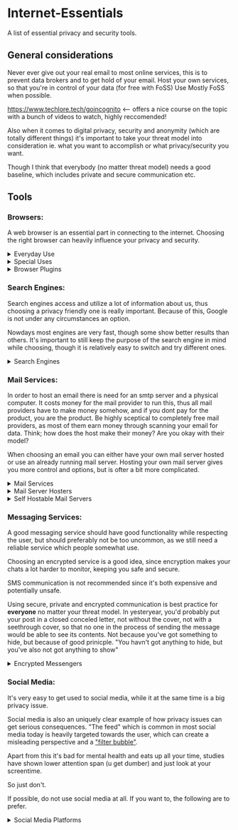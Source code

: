 # Internet-Essentials
A list of essential privacy and security tools.

## General considerations
Never ever give out your real email to most online services, this is to prevent data brokers and to get hold of your email.
Host your own services, so that you're in control of your data (for free with FoSS)
Use Mostly FoSS when possible.

https://www.techlore.tech/goincognito <-- offers a nice course on the topic with a bunch of videos to watch, highly reccomended! 

Also when it comes to digital privacy, security and anonymity (which are totally different things) it's important to take your threat model into consideration ie. what you want to accomplish or what privacy/security you want.

Though I think that everybody (no matter threat model) needs a good baseline, which includes private and secure communication etc.

## Tools
### __Browsers:__
A web browser is an essential part in connecting to the internet. Choosing the right browser can heavily influence your privacy and security.

<details>
<summary>Everyday Use</summary>

<details>

<summary>Firefox flavours</summary>
    
  * [Librewolf](https://librewolf.net/), a custom version of Firefox, focused on privacy, security and freedom.
  * [Fennec](https://f-droid.org/packages/org.mozilla.fennec_fdroid/) (for Android), Firefox without some telementary and proprietary code.
  * Hardened Firefox, a set of configurations making Firefox (and variants) more secure. This route is the best option since you get pretty much the same privacy stuff as librewolf but you can still get auto-updates (which is crucial for security) whilst you have to manuallt update librewolf (though that can probably be automated with some package manager and some). Doing this will take you some time to set up, but is well worth it.
</details>
<details>
<summary>Chromium flavours</summary>
    
  * [Brave](https://brave.com/), privacy focused browser. Really good for non tech-savvy people, a good reccomend for family and friends.
  * [DuckDuckGo Browser](https://duckduckgo.com/), privacy focused browser.
  * [Bromite](https://www.bromite.org/) (for Android), Chromium with some privacy improvements and built in ad blocker.
  * ([ungoogled-chromium](https://github.com/ungoogled-software/ungoogled-chromium)) FoSS variant of Chromium removing all connection to Google.
</details>
  
</details>
<details>
  <summary>Special Uses</summary>
 
  __Firefox flavours:__
  * [Tor Browser](https://www.torproject.org/), browser utilizing Tor, a free overlay network for anonymous communication.
</details>

<details>
  <summary>Browser Plugins</summary>
  
  * [Privacy Badger](https://privacybadger.org/) (both Firefox and Chromium), browser extension that automatically learns to block invisible trackers.
  * [NoScript](https://noscript.net/) (both Firefox and Chromium), blacklist or whitelist JavaScript for maximum security and protection.
  * [Canvas Blocker](https://addons.mozilla.org/en-US/firefox/addon/canvasblocker/) (Firefox), alters some JS APIs to prevent tracking.
  * [uBlock Origin](https://ublockorigin.com/) (both Firegox and Chromuium), FoSS ad and content blocker
  * [Ghostery](https://www.ghostery.com/) (both Firefox and Chromium), adblocker and cookie pop up blocker
  * 
</details>

### __Search Engines:__
Search engines access and utilize a lot of information about us, thus choosing a privacy friendly one is really important. Because of this, Google is not under any circumstances an option.

Nowdays most engines are very fast, though some show better results than others. It's important to still keep the purpose of the search engine in mind while choosing, though it is relatively easy to switch and try different ones.

<details>
  <summary>Search Engines</summary>
  
  * [DuckDuckGo](https://duckduckgo.com), privacy focused search engine with tons of features and great results.
  * [Ecosia](https://ecosia.org), cliamte focused, plants trees for their income, transparent B certified company.
  * [Startpage](https://www.startpage.com/), privacy focused search engine.
  * [SearXNG](https://searx.be/), privacy focused open source search engine.
  * [Qwant](https://www.qwant.com/), user focused search engine.
  * [Mojeek](https://www.mojeek.com/), growing independent search engine which does not track you.
</details>

### __Mail Services:__
In order to host an email there is need for an smtp server and a physical computer. It costs money for the mail provider to run this, thus all mail providers have to make money somehow, and if you dont pay for the product, you are the product. Be highly sceptical to completely free mail providers, as most of them earn money through scanning your email for data. Think; how does the host make their money? Are you okay with their model?

When choosing an email you can either have your own mail server hosted or use an already running mail server. Hosting your own mail server gives you more control and options, but is ofter a bit more complicated.

<details>
  <summary>Mail Services</summary>
  
  * [Tuta mail](https://tuta.com/), free with paid plan around €3-8 /month
  * [Proton mail](https://proton.me/mail), free with paid plan around €4-14 /month, free plan only gives you 500mb of storage 
</details>

<details>
  <summary>Mail Server Hosters</summary>
  
  * one.com, about €2 /month
</details>

<details>
  <summary>Self Hostable Mail Servers</summary>
  
  Hosting your own mail server can be a bit complicated and requires a computer running 24/7. See the [awesome selfhosted](https://github.com/awesome-selfhosted/awesome-selfhosted?tab=readme-ov-file#communication---email---complete-solutions) list for some options.
</details>

### __Messaging Services:__
A good messaging service should have good functionality while respecting the user, but should preferably not be too uncommon, as we still need a reliable service which people somewhat use.

Choosing an encrypted service is a good idea, since encryption makes your chats a lot harder to monitor, keeping you safe and secure.

SMS communication is not recommended since it's both expensive and potentially unsafe.

Using secure, private and encrypted communication is best practice for __everyone__ no matter your threat model. In yesteryear, you'd probably put your post in a closed conceled letter, not without the cover, not with a seethrough cover, so that no one in the process of sending the message would be able to see its contents. Not because you've got something to hide, but because of good prinicple. "You havn't got anything to hide, but you've also not got anything to show" 

<details>
  <summary>Encrypted Messengers</summary>
  
  * [Signal](https://signal.org/) (multi platform), free, easy to use, strong encryption, feature rich.
  * [Matrix protocol](https://matrix.org/) (multi platform), more advanced, open network secure, decentralised communication.
  * [Telegram](https://telegram.org)(multi platform), created by some russian, good private messages with encryption.
</details>

### __Social Media:__
It's very easy to get used to social media, while it at the same time is a big privacy issue.

Social media is also an uniquely clear example of how privacy issues can get serious consequences. "The feed" which is common in most social media today is heavily targeted towards the user, which can create a misleading perspective and a ["filter bubble"](https://en.wikipedia.org/wiki/Filter_bubble).

Apart from this it's bad for mental health and eats up all your time, studies have shown lower attention span (u get dumber) and just look at your screentime.

So just don't.

If possible, do not use social media at all. If you want to, the following are to prefer.

<details>
  <summary>Social Media Platforms</summary>
  
  * [Bluesky](https://bsky.social/), microblogging with controllable algorithms.
</details>
